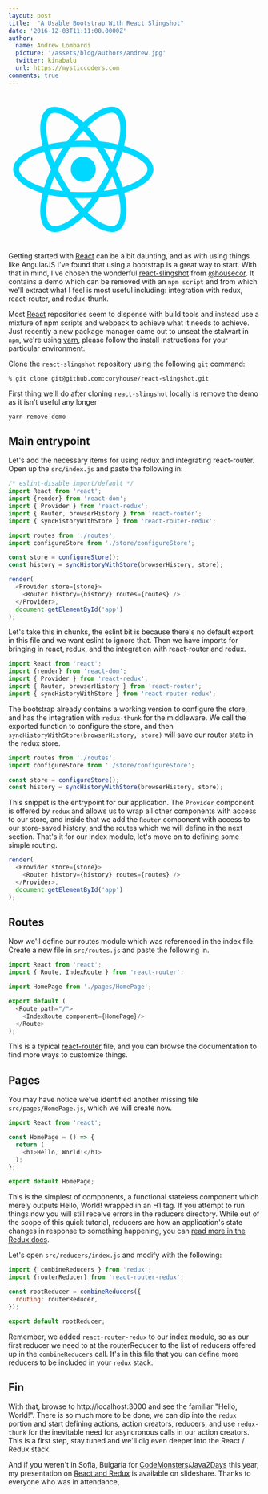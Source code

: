 ```yaml
---
layout: post
title:  "A Usable Bootstrap With React Slingshot"
date: '2016-12-03T11:11:00.0000Z'
author:
  name: Andrew Lombardi
  picture: '/assets/blog/authors/andrew.jpg'
  twitter: kinabalu
  url: https://mysticcoders.com
comments: true
---
```

<svg version="1.1" id="Layer_2" width="300" xmlns="http://www.w3.org/2000/svg" xmlns:xlink="http://www.w3.org/1999/xlink" x="0px" y="0px"
	viewBox="0 0 600 600" xml:space="preserve">
<circle fill="#00D8FF" cx="299.529" cy="299.628" r="50.167"/>
<path fill="none" stroke="#00D8FF" stroke-width="24" stroke-miterlimit="10" d="M299.529,197.628
	c67.356,0,129.928,9.665,177.107,25.907c56.844,19.569,91.794,49.233,91.794,76.093c0,27.991-37.041,59.503-98.083,79.728
	c-46.151,15.291-106.879,23.272-170.818,23.272c-65.554,0-127.63-7.492-174.29-23.441c-59.046-20.182-94.611-52.103-94.611-79.559
	c0-26.642,33.37-56.076,89.415-75.616C167.398,207.503,231.515,197.628,299.529,197.628z"/>
<path fill="none" stroke="#00D8FF" stroke-width="24" stroke-miterlimit="10" d="M210.736,248.922
	c33.649-58.348,73.281-107.724,110.92-140.48c45.35-39.466,88.507-54.923,111.775-41.505
	c24.248,13.983,33.042,61.814,20.067,124.796c-9.81,47.618-33.234,104.212-65.176,159.601
	c-32.749,56.788-70.25,106.819-107.377,139.272c-46.981,41.068-92.4,55.929-116.185,42.213
	c-23.079-13.31-31.906-56.921-20.834-115.233C153.281,368.316,176.758,307.841,210.736,248.922z"/>
<path fill="none" stroke="#00D8FF" stroke-width="24" stroke-miterlimit="10" d="M210.821,351.482
	c-33.746-58.292-56.731-117.287-66.312-166.255c-11.544-58.999-3.382-104.109,19.864-117.566
	c24.224-14.024,70.055,2.244,118.14,44.94c36.356,32.28,73.688,80.837,105.723,136.173c32.844,56.733,57.461,114.209,67.036,162.582
	c12.117,61.213,2.309,107.984-21.453,121.74c-23.057,13.348-65.249-0.784-110.239-39.499
	C285.567,460.886,244.898,410.344,210.821,351.482z"/>
</svg>

Getting started with [React](https://facebook.github.io/react/) can be a bit daunting, and as with using things like AngularJS I've found that using a bootstrap is a great way to start. With that in mind, I've chosen the wonderful [react-slingshot](https://github.com/coryhouse/react-slingshot) from [@housecor](https://twitter.com/housecor). It contains a demo which can be removed with an `npm script` and from which we'll extract what I feel is most useful including: integration with redux, react-router, and redux-thunk.

Most [React](https://facebook.github.io/react/) repositories seem to dispense with build tools and instead use a mixture of npm scripts and webpack to achieve what it needs to achieve. Just recently a new package manager came out to unseat the stalwart in `npm`, we're using [yarn](https://yarnpkg.com), please follow the install instructions for your particular environment.
<!--more-->
Clone the `react-slingshot` repository using the following `git` command:

```shell
% git clone git@github.com:coryhouse/react-slingshot.git
```

First thing we'll do after cloning `react-slingshot` locally is remove the demo as it isn't useful any longer

```shell
yarn remove-demo
```

## Main entrypoint

Let's add the necessary items for using redux and integrating react-router. Open up the `src/index.js` and paste the following in:

```javascript
/* eslint-disable import/default */
import React from 'react';
import {render} from 'react-dom';
import { Provider } from 'react-redux';
import { Router, browserHistory } from 'react-router';
import { syncHistoryWithStore } from 'react-router-redux';

import routes from './routes';
import configureStore from './store/configureStore';

const store = configureStore();
const history = syncHistoryWithStore(browserHistory, store);

render(
  <Provider store={store}>
    <Router history={history} routes={routes} />
  </Provider>,
  document.getElementById('app')
);
```

Let's take this in chunks, the eslint bit is because there's no default export in this file and we want eslint to ignore that. Then we have imports for bringing in react, redux, and the integration with react-router and redux.

```javascript
import React from 'react';
import {render} from 'react-dom';
import { Provider } from 'react-redux';
import { Router, browserHistory } from 'react-router';
import { syncHistoryWithStore } from 'react-router-redux';
```

The bootstrap already contains a working version to configure the store, and has the integration with `redux‐thunk` for the middleware. We call the exported function to configure the store, and then `syncHistoryWithStore(browserHistory, store)` will save our router state in the redux store.

```javascript
import routes from './routes';
import configureStore from './store/configureStore';

const store = configureStore();
const history = syncHistoryWithStore(browserHistory, store);
```

This snippet is the entrypoint for our application. The `Provider` component is offered by `redux` and allows us to wrap all other components with access to our store, and inside that we add the `Router` component with access to our store-saved history, and the routes which we will define in the next section. That's it for our index module, let's move on to defining some simple routing.

```javascript
render(
  <Provider store={store}>
    <Router history={history} routes={routes} />
  </Provider>,
  document.getElementById('app')
);
```

## Routes
Now we'll define our routes module which was referenced in the index file. Create a new file in `src/routes.js` and paste the following in.

```javascript
import React from 'react';
import { Route, IndexRoute } from 'react-router';

import HomePage from './pages/HomePage';

export default (
  <Route path="/">
    <IndexRoute component={HomePage}/>
  </Route>
);
```

This is a typical [react-router](https://github.com/ReactTraining/react-router) file, and you can browse the documentation to find more ways to customize things.

## Pages
You may have notice we've identified another missing file `src/pages/HomePage.js`, which we will create now.

```javascript
import React from 'react';

const HomePage = () => {
  return (
    <h1>Hello, World!</h1>
  );
};

export default HomePage;
```

This is the simplest of components, a functional stateless component which merely outputs Hello, World! wrapped in an H1 tag. If you attempt to run things now you will still receive errors in the reducers directory. While out of the scope of this quick tutorial, reducers are how an application's state changes in response to something happening, you can [read more in the Redux docs](http://redux.js.org/docs/basics/Reducers.html).

Let's open `src/reducers/index.js` and modify with the following:

```javascript
import { combineReducers } from 'redux';
import {routerReducer} from 'react-router-redux';

const rootReducer = combineReducers({
  routing: routerReducer,
});

export default rootReducer;
```

Remember, we added `react-router-redux` to our index module, so as our first reducer we need to at the routerReducer to the list of reducers offered up in the `combineReducers` call. It's in this file that you can define more reducers to be included in your `redux` stack.

## Fin

With that, browse to http://localhost:3000 and see the familiar "Hello, World!". There is so much more to be done, we can dip into the `redux` portion and start defining actions, action creators, reducers, and use `redux-thunk` for the inevitable need for asyncronous calls in our action creators. This is a first step, stay tuned and we'll dig even deeper into the React / Redux stack.

And if you weren't in Sofia, Bulgaria for [CodeMonsters](http://codemonsters.pro/)/[Java2Days](http://2016.java2days.com) this year, my presentation on [React and Redux](http://www.slideshare.net/kinabalu/react-and-redux) is available on slideshare. Thanks to everyone who was in attendance,
